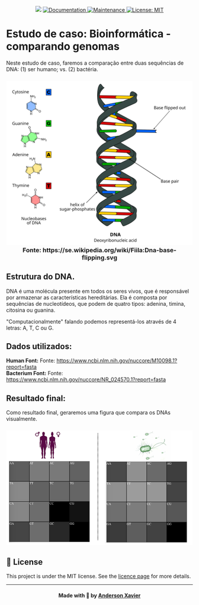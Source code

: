 <p align="center">
   <img src="https://img.shields.io/badge/version-1.0.0-blue.svg?cacheSeconds=2592000" />
  <a href="https://github.com/andersonlx/analise-genomas-humanos-bacterias#readme">
    <img alt="Documentation" src="https://img.shields.io/badge/documentation-yes-brightgreen.svg" target="_blank" />
  </a>
  <a href="https://github.com/andersonlx/analise-genomas-humanos-bacterias/graphs/commit-activity">
    <img alt="Maintenance" src="https://img.shields.io/badge/Maintained%3F-yes-green.svg" target="_blank" />
  </a>
  <a href="https://github.com/andersonlx/analise-genomas-humanos-bacterias/blob/master/LICENSE">
    <img alt="License: MIT" src="https://img.shields.io/badge/License-MIT-yellow.svg" target="_blank" />
  </a>
</p>

# Estudo de caso: Bioinformática - comparando genomas

Neste estudo de caso, faremos a comparação entre duas sequências de DNA: (1) ser humano; vs. (2) bactéria.
<h3 align="center">
<img alt="Logo" title="#logo" width="900px" src="https://github.com/andersonlx/analise-genomas-humanos-bacterias/blob/master/img/dna-h-x-b.svg">
   Fonte: https://se.wikipedia.org/wiki/Fiila:Dna-base-flipping.svg
</h3>


## Estrutura do DNA. 


DNA é uma molécula presente em todos os seres vivos, que é responsável por armazenar as características hereditárias. Ela é composta por sequências de nucleotídeos, que podem de quatro tipos: adenina, timina, citosina ou guanina.

"Computacionalmente" falando podemos representá-los através de 4 letras: A, T, C ou G.

## Dados utilizados:
<b>Human Font:</b> Fonte: https://www.ncbi.nlm.nih.gov/nuccore/M10098.1?report=fasta <br>
<b>Bacterium Font:</b> Fonte: https://www.ncbi.nlm.nih.gov/nuccore/NR_024570.1?report=fasta

## Resultado final:
Como resultado final, geraremos uma figura que compara os DNAs visualmente.
<h3 align="center">
<img alt="Logo" title="#logo" width="900px" src="https://github.com/andersonlx/analise-genomas-humanos-bacterias/blob/master/img/resultado-final.png">
</h3>

## :memo: License

This project is under the MIT license. See the [licence page](https://opensource.org/licenses/MIT) for more details.

---

<h4 align="center">
    Made with 💜 by <a href="https://www.linkedin.com/in/andersonxavier" target="_blank">Anderson Xavier</a>
</h4>
